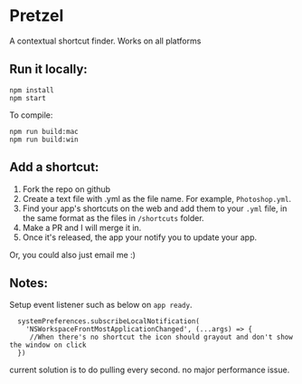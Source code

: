 # Pretzel

A contextual shortcut finder. Works on all platforms

## Run it locally:

```
npm install
npm start
```

To compile:

```
npm run build:mac
npm run build:win
```

## Add a shortcut:

1.  Fork the repo on github
2.  Create a text file with <your-app-name>.yml as the file name. For example, `Photoshop.yml`.
3.  Find your app's shortcuts on the web and add them to your `.yml` file, in the same format as the files in `/shortcuts` folder.
4.  Make a PR and I will merge it in.
5.  Once it's released, the app your notify you to update your app.

Or, you could also just email me :)

## Notes:

Setup event listener such as below on `app ready`.

```
  systemPreferences.subscribeLocalNotification(
    'NSWorkspaceFrontMostApplicationChanged', (...args) => {
     //When there's no shortcut the icon should grayout and don't show the window on click
  })
```

current solution is to do pulling every second. no major performance issue.
